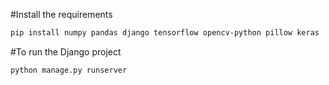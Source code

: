 #Install the requirements
```bash
pip install numpy pandas django tensorflow opencv-python pillow keras
```
#To run the Django project
```bash
python manage.py runserver
```
